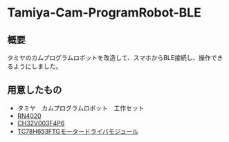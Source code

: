 # Tamiya-Cam-ProgramRobot-BLE
## 概要
タミヤのカムプログラムロボットを改造して、スマホからBLE接続し、操作できるようにしました。
## 用意したもの
- タミヤ　カムプログラムロボット　工作セット
- [RN4020](https://akizukidenshi.com/catalog/g/gK-11102/)
- [CH32V003F4P6](https://akizukidenshi.com/catalog/g/gI-18061/)
- [TC78H653FTGモータードライバモジュール](https://akizukidenshi.com/catalog/g/gK-14746/)
